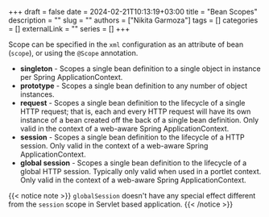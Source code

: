 +++ 
draft = false
date = 2024-02-21T10:13:19+03:00
title = "Bean Scopes"
description = ""
slug = ""
authors = ["Nikita Garmoza"]
tags = []
categories = []
externalLink = ""
series = []
+++

Scope can be specified in the `xml` configuration as an attribute of bean (`scope`), or using the `@Scope` annotation.

- **singleton** - Scopes a single bean definition to a single object in instance per Spring ApplicationContext.
- **prototype** - Scopes a single bean definition to any number of object instances.
- **request** - Scopes a single bean definition to the lifecycle of a single HTTP request; that is, each and every HTTP request will have its own instance of a bean created off the back of a single bean definition. Only valid in the context of a web-aware Spring ApplicationContext.
- **session** - Scopes a single bean definition to the lifecycle of a HTTP session. Only valid in the context of a web-aware Spring ApplicationContext.
- **global session** - Scopes a single bean definition to the lifecycle of a global HTTP session. Typically only valid when used in a portlet context. Only valid in the context of a web-aware Spring ApplicationContext.

{{< notice note >}}
`globalSession` doesn't have any special effect different from the `session` scope in Servlet based application.
{{< /notice >}}
